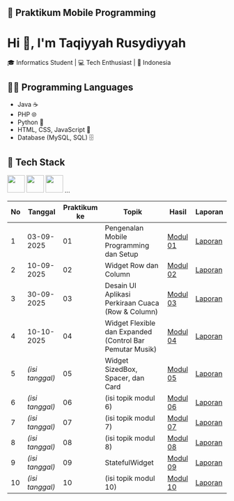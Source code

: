 ## 📱 Praktikum Mobile Programming
# Hi 👋, I'm Taqiyyah Rusydiyyah

🎓 Informatics Student | 💻 Tech Enthusiast | 📍 Indonesia

## 👩‍💻 Programming Languages
- Java ☕
- PHP 🌐
- Python 🐍
- HTML, CSS, JavaScript 🎨
- Database (MySQL, SQL) 🗄️

## 💼 Tech Stack
<img src="https://cdn.jsdelivr.net/gh/devicons/devicon/icons/html5/html5-original.svg" width="40"/>  
<img src="https://cdn.jsdelivr.net/gh/devicons/devicon/icons/css3/css3-original.svg" width="40"/>  
<img src="https://cdn.jsdelivr.net/gh/devicons/devicon/icons/javascript/javascript-original.svg" width="40"/>  
...

| No | Tanggal     | Praktikum ke | Topik                                                         | Hasil         | Laporan              |
|----|-------------|--------------|----------------------------------------------------------------|---------------|----------------------|
| 1  | 03-09-2025  | 01           | Pengenalan Mobile Programming dan Setup                        | [Modul 01](https://github.com/taqiyyahRusydiyyah/Praktikum_mobile_modul1) | [Laporan](https://docs.google.com/document/d/e/2PACX-1vSfkV24y-3vXUyEQdXxzwXtafYgPhpqEuNGlYrKrJH5YnYOt8XHuRWQQIA-Db7PYmVdbnRxF0QXpqfh/pub) |
| 2  | 10-09-2025  | 02           | Widget Row dan Column                                          | [Modul 02](#) | [Laporan](https://docs.google.com/document/d/e/2PACX-1vSIQhmQptHNOp4fR65HnxsO7t306k-qFxidD0vWMqFgQ86hoMYhdPGmyDqbyx7-mtoCGvy3KZeTkxFO/pub) |
| 3  | 30-09-2025  | 03           | Desain UI Aplikasi Perkiraan Cuaca (Row & Column)               | [Modul 03](#) | [Laporan](https://docs.google.com/document/d/1_KjLh74M31kJGJuwETEYGPNz3ZxRXscPXZoMSplksTA/edit?usp=sharing) |
| 4  | 10-10-2025  | 04           | Widget Flexible dan Expanded (Control Bar Pemutar Musik)        | [Modul 04](#) | [Laporan](https://docs.google.com/document/d/1trTrUUizlJB4P4dG62NNNwNTJ6OJhismYq27OdpNPIk/edit?usp=sharing) |
| 5  | *(isi tanggal)* | 05      | Widget SizedBox, Spacer, dan Card                              | [Modul 05](#) | [Laporan](https://docs.google.com/document/d/1V1VJKACkfgmW_ccKrkJfkOnCmKCPpYaoHb76n5zBmh4/edit?usp=sharing) |
| 6  | *(isi tanggal)* | 06      | (isi topik modul 6)                                            | [Modul 06](#) | [Laporan](#) |
| 7  | *(isi tanggal)* | 07      | (isi topik modul 7)                                            | [Modul 07](#) | [Laporan](#) |
| 8  | *(isi tanggal)* | 08      | (isi topik modul 8)                                            | [Modul 08](#) | [Laporan](#) |
| 9  | *(isi tanggal)* | 09      | StatefulWidget                                                  | [Modul 09](#) | [Laporan](https://docs.google.com/document/d/1Qpp7SaMbU_xlUwR5puSmzcHxQr9qS-eNy8Wqhxb7_qc/edit?usp=sharing) |
| 10 | *(isi tanggal)* | 10      | (isi topik modul 10)                                           | [Modul 10](#) | [Laporan](#) |
